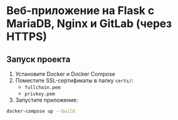 # Веб-приложение на Flask с MariaDB, Nginx и GitLab (через HTTPS)

## Запуск проекта

1. Установите Docker и Docker Compose
2. Поместите SSL-сертификаты в папку `certs/`:
   - `fullchain.pem`
   - `privkey.pem`
3. Запустите приложение:
```bash
docker-compose up --build
